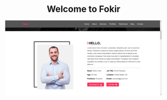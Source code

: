 <h1 align="center">Welcome to Fokir</h1>

<p align="center">
  <kbd>
    <img src="previewFokir.png"></img>
  </kbd>
</p>
